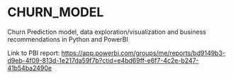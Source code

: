# CHURN_MODEL
Churn Prediction model, data exploration/visualization and business recommendations in Python and PowerBI

Link to PBI report: https://app.powerbi.com/groups/me/reports/bd9149b3-d9eb-4f09-813d-1e217da59f7b?ctid=e4bd69ff-e6f7-4c2e-b247-41b54ba2490e
